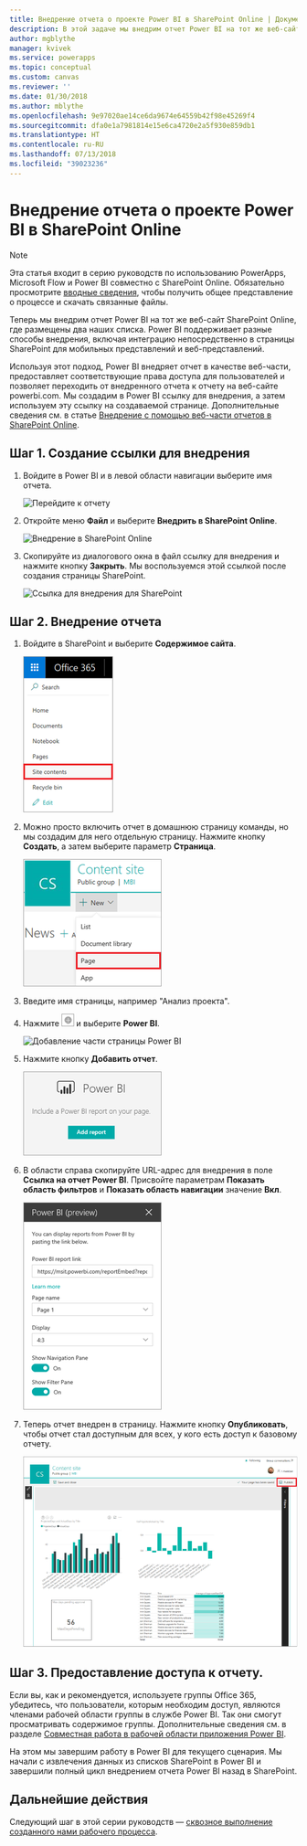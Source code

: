 ```yaml
---
title: Внедрение отчета о проекте Power BI в SharePoint Online | Документация Майкрософт
description: В этой задаче мы внедрим отчет Power BI на тот же веб-сайт SharePoint Online, где размещены два наши списка.
author: mgblythe
manager: kvivek
ms.service: powerapps
ms.topic: conceptual
ms.custom: canvas
ms.reviewer: ''
ms.date: 01/30/2018
ms.author: mblythe
ms.openlocfilehash: 9e97020ae14ce6da9674e64559b42f98e45269f4
ms.sourcegitcommit: dfa0e1a7981814e15e6ca4720e2a5f930e859db1
ms.translationtype: HT
ms.contentlocale: ru-RU
ms.lasthandoff: 07/13/2018
ms.locfileid: "39023236"
---
```

# <a name="embed-the-power-bi-project-report-in-sharepoint-online"></a>Внедрение отчета о проекте Power BI в SharePoint Online
> [!NOTE]
> Эта статья входит в серию руководств по использованию PowerApps, Microsoft Flow и Power BI совместно с SharePoint Online. Обязательно просмотрите [вводные сведения](sharepoint-scenario-intro.md), чтобы получить общее представление о процессе и скачать связанные файлы.

Теперь мы внедрим отчет Power BI на тот же веб-сайт SharePoint Online, где размещены два наших списка. Power BI поддерживает разные способы внедрения, включая интеграцию непосредственно в страницы SharePoint для мобильных представлений и веб-представлений.

Используя этот подход, Power BI внедряет отчет в качестве веб-части, предоставляет соответствующие права доступа для пользователей и позволяет переходить от внедренного отчета к отчету на веб-сайте powerbi.com. Мы создадим в Power BI ссылку для внедрения, а затем используем эту ссылку на создаваемой странице. Дополнительные сведения см. в статье [Внедрение с помощью веб-части отчетов в SharePoint Online](https://docs.microsoft.com/power-bi/service-embed-report-spo).

## <a name="step-1-generate-an-embed-link"></a>Шаг 1. Создание ссылки для внедрения
1. Войдите в Power BI и в левой области навигации выберите имя отчета.
   
    ![Перейдите к отчету](./media/sharepoint-scenario-embed-report/08-01-01-reports.png)
2. Откройте меню **Файл** и выберите **Внедрить в SharePoint Online**.
   
    ![Внедрение в SharePoint Online](./media/sharepoint-scenario-embed-report/08-01-02-embed-spo.png)
3. Скопируйте из диалогового окна в файл ссылку для внедрения и нажмите кнопку **Закрыть**. Мы воспользуемся этой ссылкой после создания страницы SharePoint.
   
    ![Ссылка для внедрения для SharePoint](./media/sharepoint-scenario-embed-report/08-01-03-embed-url.png)

## <a name="step-2-embed-the-report"></a>Шаг 2. Внедрение отчета
1. Войдите в SharePoint и выберите **Содержимое сайта**.
   
    ![Содержимое сайта SharePoint](./media/sharepoint-scenario-embed-report/08-01-04-site-contents.png)
2. Можно просто включить отчет в домашнюю страницу команды, но мы создадим для него отдельную страницу. Нажмите кнопку **Создать**, а затем выберите параметр **Страница**.
   
    ![Новая страница SharePoint](./media/sharepoint-scenario-embed-report/08-01-05-new-page.png)
3. Введите имя страницы, например "Анализ проекта".
4. Нажмите ![Значок плюса](./media/sharepoint-scenario-embed-report/icon-plus.png) и выберите **Power BI**.
   
    ![Добавление части страницы Power BI](./media/sharepoint-scenario-embed-report/08-01-06-add-page-part.png)
5. Нажмите кнопку **Добавить отчет**.
   
    ![Добавление отчета](./media/sharepoint-scenario-embed-report/08-01-07-add-report.png)
6. В области справа скопируйте URL-адрес для внедрения в поле **Ссылка на отчет Power BI**. Присвойте параметрам **Показать область фильтров** и **Показать область навигации** значение **Вкл**.
   
    ![Параметры отчета](./media/sharepoint-scenario-embed-report/08-01-08-report-settings.png)
7. Теперь отчет внедрен в страницу. Нажмите кнопку **Опубликовать**, чтобы отчет стал доступным для всех, у кого есть доступ к базовому отчету.
   
    ![Завершение внедрения отчета](./media/sharepoint-scenario-embed-report/08-01-09-report-complete.png)

## <a name="step-3-grant-access-to-the-report"></a>Шаг 3. Предоставление доступа к отчету.
Если вы, как и рекомендуется, используете группы Office 365, убедитесь, что пользователи, которым необходим доступ, являются членами рабочей области группы в службе Power BI. Так они смогут просматривать содержимое группы. Дополнительные сведения см. в разделе [Совместная работа в рабочей области приложения Power BI](https://docs.microsoft.com/power-bi/service-collaborate-power-bi-workspace).

На этом мы завершим работу в Power BI для текущего сценария. Мы начали с извлечения данных из списков SharePoint в Power BI и завершили полный цикл внедрением отчета Power BI назад в SharePoint.

## <a name="next-steps"></a>Дальнейшие действия
Следующий шаг в этой серии руководств — [сквозное выполнение созданного нами рабочего процесса](sharepoint-scenario-summary.md).

